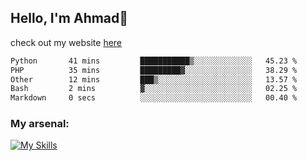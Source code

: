 
## Hello, I'm Ahmad👋

check out my website [here](https://ahmadalwi.com/)

<!--START_SECTION:waka-->

```txt
Python       41 mins         ███████████▒░░░░░░░░░░░░░   45.23 %
PHP          35 mins         █████████▓░░░░░░░░░░░░░░░   38.29 %
Other        12 mins         ███▒░░░░░░░░░░░░░░░░░░░░░   13.57 %
Bash         2 mins          ▓░░░░░░░░░░░░░░░░░░░░░░░░   02.25 %
Markdown     0 secs          ░░░░░░░░░░░░░░░░░░░░░░░░░   00.40 %
```

<!--END_SECTION:waka-->

### My arsenal:

[![My Skills](https://skillicons.dev/icons?i=js,ts,py,go,react,nextjs,svelte,nodejs,django,tailwind,html,css,sass,firebase,mongodb,postgres,mysql,redis,git,github,docker,vscode,figma,godot)](https://skillicons.dev)
